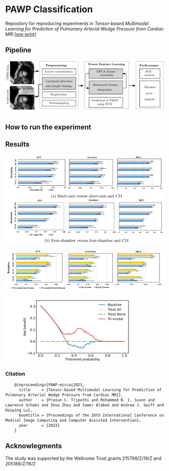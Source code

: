# PAWP Classification

Repository for reproducing experiments in _Tensor-based Multimodal Learning for Prediction of Pulmonary Arterial Wedge Pressure from Cardiac MRI_ [[pre-print]](https://doi.org/10.48550/arXiv.2303.07540)

## Pipeline

![](images/i1.PNG)

## How to run the experiment


## Results

![](images/i2.PNG)

![](images/i3.PNG)

![](images/i4.PNG)

### Citation

```lang-latex
    @inproceedings{PAWP-miccai2023,
      title     = {Tensor-based Multimodal Learning for Prediction of Pulmonary Arterial Wedge Pressure from Cardiac MRI},
      author    = {Prasun C. Tripathi and Mohammod N. I. Suvon and Lawrence Schobs and Shuo Zhou and Samer Alabed and Andrew J. Swift and Haiping Lu},
      booktitle = {Proceedings of the 26th International Conference on Medical Image Computing and Computer Assisted Intervention},
      year      = {2023}
    }
```

## Acknowlegments

The study was supported by the Wellcome Trust grants 215799/Z/19/Z and 205188/Z/16/Z

